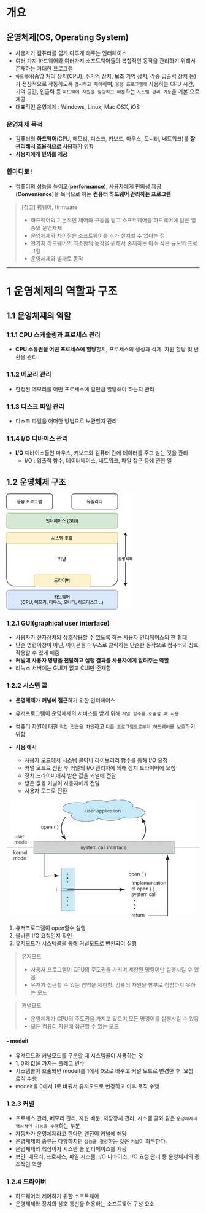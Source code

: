 # 개요

## 운영체제(OS, Operating System)
- 사용자가 컴퓨터를 쉽게 다루게 해주는 인터페이스
- 여러 가지 하드웨어와 여러가지 소프트웨어들의 복합적인 동작을 관리하기 위해서 존재하는 거대한 프로그램
- `하드웨어`(중앙 처리 장치(CPU), 주기억 장치, 보조 기억 장치, 각종 입출력 장치 등)가 정상적으로 작동하도록 `감시하고 제어`하며, `응용 프로그램에` 사용하는 CPU 시간, 기억 공간, 입출력 등 `하드웨어 자원을 할당하고 배분`하는 `시스템 관리 기능`을 기본`으로 제공
- 대표적인 운영체제 : Windows, Linux, Mac OSX, iOS

### 운영체제 목적
- 컴퓨터의 **하드웨어**(CPU, 메모리, 디스크, 키보드, 마우스, 모니터, 네트워크)를 **잘 관리해서 효율적으로 사용**하기 위함 
- **사용자에게 편의를 제공**

###  한마디로 !
- 컴퓨터의 성능을 높이고(**performance**), 사용자에게 편의성 제공(**Convenience**)을 목적으로 하는 **컴퓨터 하드웨어 관리하는 프로그램**

> [참고] 펌웨어, firmware
> - 하드웨어의 기본적인 제어와 구동을 맡고 소프트웨어를 하드웨어에 담은 일종의 운영체제
> - 운영체제와 차이점은 소프트웨어를 추가 설치할 수 없다는 점
> - 한가지 하드웨어의 최소한의 동작을 위해서 존재하는 아주 작은 규모의 프로그램
> - 운영체제와 별개로 동작
> 
---

# 1 운영체제의 역할과 구조

## 1.1 운영체제의 역할
### 1.1.1 CPU 스케줄링과 프로세스 관리
- **CPU 소유권을 어떤 프로세스에 할당**할지, 프로세스의 생성과 삭제, 자원 할당 및 반환을 관리

### 1.1.2 메모리 관리
- 한정된 메모리를 어떤 프로세스에 얼만큼 할당해야 하는지 관리


### 1.1.3 디스크 파일 관리
- 디스크 파일을 어떠한 방법으로 보관할지 관리


### 1.1.4 I/O 디바이스 관리
- **I/O** 디바이스들인 마우스, 키보드와 컴퓨터 간에 데이터를 주고 받는 것을 관리
	- I/O : 입출력 함수, 데이터베이스, 네트워크, 파일 접근 등에 관한 일



## 1.2 운영체제 구조

![Alt text](../../img/os.png)

### 1.2.1 **GUI(graphical user interface)**

- 사용자가 전자장치와 상호작용할 수 있도록 하는 사용자 인터페이스의 한 형태
- 단순 명령어창이 아닌, 아이콘을 마우스로 클릭하는 단순한 동작으로 컴퓨터와 상호작용할 수 있게 해줌
- **커널에 사용자 명령을 전달하고 실행 결과를 사용자에게 알려주는 역할**
- 리눅스 서버에는 GUI가 없고 CUI만 존재함

### 1.2.2 시스템 콜
- **운영체제**가 **커널에 접근**하기 위한 인터페이스
- 유저프로그램이 운영체제의 서비스를 받기 위해 `커널 함수를 호출할 때 사용`
- 컴퓨터 자원에 대한 `직접 접근을 차단`하고 `다른 프로그램으로부터 하드웨어를 보호`하기 위함

- **사용 예시**
  - 사용자 모드에서 시스템 콜이나 라이브러리 함수를 통해 I/O 요청 
  - 커널 모드로 전환 후 커널의 I/O 관리자에 의해 장치 드라이버에 요청
  - 장치 드라이버에서 받은 값을 커널에 전달
  -  받은 값을 커널이 사용자에게 전달
  - 사용자 모드로 전환
  
![img](../../img/os1.png)

1. 유저프로그램이 open함수 실행
2. 올바른 I/O 요청인지 확인
3. 유저모드가 시스템콜을 통해 커널모드로 변환되어 실행

> 유저모드
> - 사용자 프로그램이 CPU의 주도권을 가지며 제한된 명령어만 실행시킬 수 있음
> - 유저가 접근할 수 있는 영역을 제한함. 컴퓨터 자원을 함부로 침범하지 못하는 모드

> 커널모드
> - 운영체제가 CPU의 주도권을 가지고 있으며 모든 명령어를 실행시킬 수 있음
> - 모든 컴퓨터 자원에 접근할 수 있는 모드

<h4>- modeit</h4>

- 유저모드와 커널모드를 구분할 때 시스템콜이 사용하는 것
- 1, 0의 값을 가지는 플레그 변수
- 시스템콜이 호출되면  modeit를 1에서 0으로 바꾸고 커널 모드로 변경한 후, 요청 로직 수행
- modeit을 0에서 1로 바꿔서 유저모드로 변경하고 이후 로직 수행


### 1.2.3 커널
- 프로세스 관리, 메모리 관리, 자원 배분, 저장장치 관리, 시스템 콜와 같은 `운영체제의 핵심적인 기능을 수행`하는 부분
- 자동차가 운영체제라고 한다면 엔진이 커널에 해당
- 운영체제의 종류는 다양하지만 `성능을 결정`하는 것은 `커널`이 좌우한다.
- 운영체제의 핵심이자 시스템 콜 인터페이스를 제공
- 보안, 메모리, 프로세스, 파일 시스템, I/O 디바이스, I/O 요청 관리 등 운영체제의 중추적인 역할

### 1.2.4 **드라이버**
- 하드웨어와 제어하기 위한 소프트웨어
- 운영체제와 장치의 상호 통신을 허용하는 소프트웨어 구성 요소
